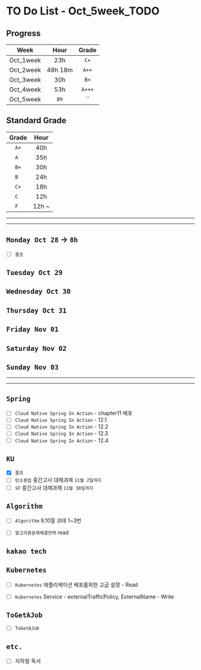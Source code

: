 # TO Do List - Oct_5week_TODO

## Progress
| Week | Hour | Grade |
|:---:|:---:|:---:|
|Oct_1week|23h|`C+`|
|Oct_2week|48h 18m|`A++`|
|Oct_3week|30h|`B+`|
|Oct_4week|53h|`A+++`|
|Oct_5week|`8h`|``|


## Standard Grade
| Grade | Hour |
|:---:|:---:|
|`A+`|40h|
|`A `|35h|
|`B+`|30h|
|`B `|24h|
|`C+`|18h|
|`C `|12h|
|`F `|12h ~|


---
---

## `Monday Oct 28` -> `8h`
- [ ] `졸프` 


## `Tuesday Oct 29`



## `Wednesday Oct 30` 



## `Thursday Oct 31`



## `Friday Nov 01`


 
## `Saturday Nov 02`



## `Sunday Nov 03`




---
---
## `Spring`
- [ ] `Cloud Native Spring In Action` - chapter11 배포
- [ ] `Cloud Native Spring In Action` - 12.1
- [ ] `Cloud Native Spring In Action` - 12.2
- [ ] `Cloud Native Spring In Action` - 12.3
- [ ] `Cloud Native Spring In Action` - 12.4

## `KU`
- [x] `졸프` 
- [ ] `탄소중립` 중간고사 대체과제 `11월 2일까지`
- [ ] `SF` 중간고사 대체과제 `11월 30일까지`

## `Algorithm`
- [ ] `Algorithm` 9,10월 코테 1~3번
- [ ] `알고리즘문제해결전략` read


## `kakao tech`


## `Kubernetes`
- [ ] `Kubernetes` 애플리케이션 배포를위한 고급 설정 - Read
- [ ] `Kubernetes` Service - externalTrafficPolicy, ExternalName - Write


## `ToGetAJob`
- [ ] `ToGetAJob`


## `etc.`
- [ ] 지하철 독서



<br><br>

<!-- > `개인공부` : `6h 30m` -> `25h 36m` -> `22h 19m` -> -->

<br><br>

<!-- 
## `Java`
## `OPIc`
## `토익` 
-->


<!-- 
// 모든 'col-12 col-md-12' 클래스를 가진 요소를 선택
var elements = document.querySelectorAll('.col-12.col-md-12');

// 첫 번째 요소의 텍스트를 변경 (주문일)
elements[0].textContent = '주문일 : 2024-10-24 02:21:16';

// 두 번째 요소의 텍스트를 변경 (처리일)
elements[1].textContent = '처리일 : 2024-10-24 02:21:16'; -->






